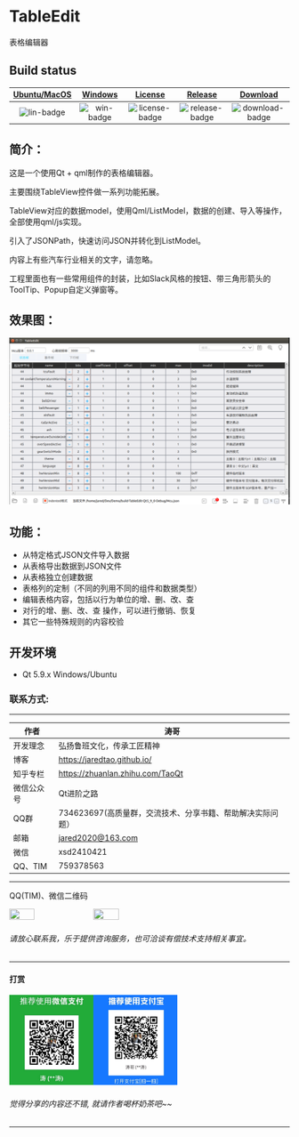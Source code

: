 # TableEdit

表格编辑器

## Build status
| [Ubuntu/MacOS][lin-link] | [Windows][win-link] |[License][license-link] | [Release][release-link]|[Download][download-link]|
| :---------------: | :-----------------: | :-----------------:|:-----------------: |:-----------------: |
| ![lin-badge]      | ![win-badge]        | ![license-badge] |![release-badge] | ![download-badge]|

[lin-badge]: https://travis-ci.org/jaredtao/TableEdit.svg?branch=master "Travis build status"
[lin-link]: https://travis-ci.org/jaredtao/TableEdit "Travis build status"
[win-badge]: https://ci.appveyor.com/api/projects/status/o56f7y1tdctr9t08?svg=true "AppVeyor build status"
[win-link]: https://ci.appveyor.com/project/jiawentao/tableedit "AppVeyor build status"
[release-link]: https://github.com/jaredtao/TableEdit/releases "Release status"
[release-badge]: https://img.shields.io/github/release/jaredtao/TableEdit.svg?style=flat-square" "Release status"
[download-link]: https://github.com/jaredtao/TableEdit/releases/latest "Download status"
[download-badge]: https://img.shields.io/github/downloads/jaredtao/TableEdit/total.svg?style=flat-square "Download status"
[license-link]: https://github.com/jaredtao/TableEdit/blob/master/LICENSE "LICENSE"
[license-badge]: https://img.shields.io/badge/license-MIT-blue.svg "MIT"

## 简介：

这是一个使用Qt + qml制作的表格编辑器。

主要围绕TableView控件做一系列功能拓展。

TableView对应的数据model，使用Qml/ListModel，数据的创建、导入等操作，全部使用qml/js实现。

引入了JSONPath，快速访问JSON并转化到ListModel。

内容上有些汽车行业相关的文字，请忽略。

工程里面也有一些常用组件的封装，比如Slack风格的按钮、带三角形箭头的ToolTip、Popup自定义弹窗等。

## 效果图：
![Demo](Image/demo1.png)

## 功能：
* 从特定格式JSON文件导入数据
* 从表格导出数据到JSON文件
* 从表格独立创建数据
* 表格列的定制（不同的列用不同的组件和数据类型）
* 编辑表格内容，包括以行为单位的增、删、改、查
* 对行的增、删、改、查 操作，可以进行撤销、恢复
* 其它一些特殊规则的内容校验
## 开发环境

* Qt 5.9.x Windows/Ubuntu

### 联系方式:

***

| 作者 | 涛哥                           |
| ---- | -------------------------------- |
|开发理念 | 弘扬鲁班文化，传承工匠精神 |
| 博客 | https://jaredtao.github.io/ |
|知乎专栏| https://zhuanlan.zhihu.com/TaoQt |
|微信公众号| Qt进阶之路 |
|QQ群| 734623697(高质量群，交流技术、分享书籍、帮助解决实际问题）|
| 邮箱 | jared2020@163.com                |
| 微信 | xsd2410421                       |
| QQ、TIM | 759378563                      |

***

QQ(TIM)、微信二维码

<img src="https://github.com/jaredtao/jaredtao.github.io/blob/master/img/qq_connect.jpg?raw=true" width="30%" height="30%" /><img src="https://github.com/jaredtao/jaredtao.github.io/blob/master/img/weixin_connect.jpg?raw=true" width="30%" height="30%" />


###### 请放心联系我，乐于提供咨询服务，也可洽谈有偿技术支持相关事宜。

***
#### **打赏**
<img src="https://github.com/jaredtao/jaredtao.github.io/blob/master/img/weixin.jpg?raw=true" width="30%" height="30%" /><img src="https://github.com/jaredtao/jaredtao.github.io/blob/master/img/zhifubao.jpg?raw=true" width="30%" height="30%" />

###### 觉得分享的内容还不错, 就请作者喝杯奶茶吧~~
***
